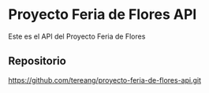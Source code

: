 # Proyecto Feria de Flores API

Este es el API del Proyecto Feria de Flores

## Repositorio

https://github.com/tereang/proyecto-feria-de-flores-api.git




